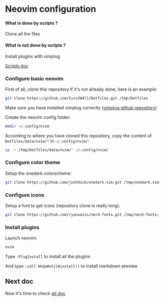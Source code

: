 # Neovim configuration

#### What is done by scripts ?

Clone all the files

#### What is not done by scripts ?

Install plugins with vimplug

[Scripts doc](scripts.md)

### Configure basic neovim

First of all, clone this repository if it's not already done, here is an example:

```bash
git clone https://github.com/Curs3W4ll/Dotfiles.git /tmp/Dotfiles
```

Make sure you have installed vimplug correctly ([vimplug github repository](https://github.com/junegunn/vim-plug))

Create the neovim config folder:

```bash
mkdir ~/.config/nvim
```

According to where you have cloned this repository, copy the content of `Dotfiles/data/nvim/*` in `~/.config/nvim/`:

```bash
cp -r /tmp/Dotfiles/data/nvim/* ~/.config/nvim/
```

### Configure color theme

Setup the onedark colorscheme:

```bash
git clone https://github.com/joshdick/onedark.vim.git /tmp/onedark.vim; cp -r /tmp/onedark.vim/colors ~/.config/nvim/colors; cp -r /tmp/onedark.vim/autoload ~/.config/nvim/autoload
```

### Configure icons

Setup a font to get icons (repository clone is really long):

```bash
git clone https://github.com/ryanoasis/nerd-fonts.git /tmp/nerd-fonts; cd /tmp/nerd-fonts; ./install.sh Hack
```

### Install plugins

Launch neovim:

```bash
nvim
```

Type `:PlugInstall` to install all the plugins

And type `:call mkdp#util#install()` to install markdown preview

## Next doc

Now it's time to check [git doc](git.md)
